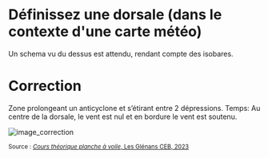 ﻿# Définissez une dorsale (dans le contexte d'une carte météo)
  Un schema vu du dessus est attendu, rendant compte des isobares.

# Correction

Zone prolongeant un anticyclone et s’étirant entre 2 dépressions.
Temps: Au centre de la dorsale, le vent est nul et en bordure le vent est soutenu.

![image_correction](./images/dorsale.png)


<small>Source : [*Cours théorique planche à voile*, Les Glénans CEB, 2023](https://encadrementbenevole.glenans.asso.fr/wp-content/uploads/2023/07/Cours-theorique-PAV-Version-1.pdf) </small>